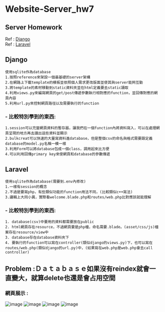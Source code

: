 # Website-Server_hw7

## Server Homework 
Ref : [Django](https://hackmd.io/@WyIQ2yXVTdW7DY29QgqM8g/BJs2nohcu "link")  
Ref : [Laravel](https://hackmd.io/@alvinhuang/Bk1nN9uFO "link")

## Django
    使用sqlite作為database
    1.按照reference來架設一個最基礎的server架構
    2.在網路上下載template的模板並依照個人需求更改版面並使其與server能夠互動
    3.將template的素材移動到static資料夾並在html定義要去static讀取
    4.利用views.py來編寫網頁的get/post傳遞參數執行相對應的function，並回傳對應的網頁內容
    5.利用url.py來控制網頁路徑以及需要執行的function
    
### - 比較特別學到的東西:
    1.session可以充當網頁資料的暫存器，讓我們在一個function內將資料寫入，可以在處理網頁呈現的地方再去讀出這些資料並顯示
    2.bulkcreat可以快速的大量寫資料進database，但是整個csv的命名與格式需要跟定義database的model.py名稱一模一樣
    3.利用Form可以將database包成一個class，調用起來比方便
    4.可以利用回傳primary key來使網頁和database的參數傳遞
    
## Laravel
    使用sqlite作為database(需要到.env內修改)
    1.一樣有session的概念
    2.不過是要寫php，有些類似功能的function用法不同，(比較類似c++寫法)
    3.邏輯上大同小異，實際看welcome.blade.php和routes/web.php比對應該就能理解
    
### - 比較特別學到的東西:
    1. database(csv)中要用的資料都需要放在public
    2. html網頁存在resource，不過網頁要是php檔，命名需要.blade。(asset/css/js)檔案存在resource/view中
    3. database存在database資料夾下
    4. 要執行的function可以寫在controller(類似django的views.py)下，也可以寫在routes/web.php(類似django的url.py)中，(如果寫在web.php是web.php會去call controller)
    
## Problem :Ｄａｔａｂａｓｅ如果沒有reindex就會一直變大，就算delete也還是會占用空間
### 網頁展示 :
![image](https://github.com/oilover8728/Website-Server_hw7/blob/master/screenshot/home_insert.PNG)
![image](https://github.com/oilover8728/Website-Server_hw7/blob/master/screenshot/home_delete.PNG)
![image](https://github.com/oilover8728/Website-Server_hw7/blob/master/screenshot/database.PNG)
![image](https://github.com/oilover8728/Website-Server_hw7/blob/master/screenshot/database_search.PNG)
    
    
